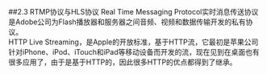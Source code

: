 ##2.3 RTMP协议与HLS协议
Real Time Messaging Protocol实时消息传送协议是Adobe公司为Flash播放器和服务器之间音频、视频和数据传输开发的私有协议。  
HTTP Live Streaming，是Apple的开放标准，基于HTTP流，它最初是苹果公司针对iPhone、iPod、iTouch和iPad等移动设备而开发的流，现在见到在桌面也有很多应用了，由于是基于HTTP的，因此很多HTTP的优点都得到了继承。
